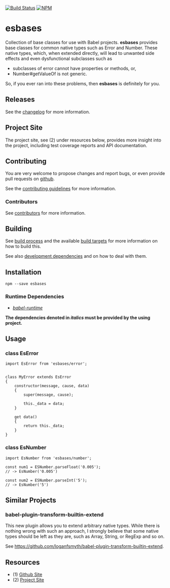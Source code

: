 [![Build Status](https://travis-ci.org/coldrye-es/esbases.svg?branch=master)](https://travis-ci.org/coldrye-es/esbases)
[![NPM](https://nodei.co/npm/esbases.png?mini=true)](https://nodei.co/npm/esbases/)

# esbases

Collection of base classes for use with Babel projects. **esbases** provides base
classes for common native types such as Error and Number. These native types,
which, when extended directly, will lead to unwanted side effects and even
dysfunctional subclasses such as

- subclasses of error cannot have properties or methods, or,
- Number#getValueOf is not generic.

So, if you ever ran into these problems, then **esbases** is definitely for you.


## Releases

See the [changelog](https://github.com/coldrye-es/esbases/blob/master/CHANGELOG.md) for more information.


## Project Site

The project site, see (2) under resources below, provides more insight into the project,
including test coverage reports and API documentation.


## Contributing

You are very welcome to propose changes and report bugs, or even provide pull
requests on [github](https://github.com/coldrye-es/esbases).

See the [contributing guidelines](https://github.com/coldrye-es/esbases/blob/master/CONTRIBUTING.md) for more information.


### Contributors

See [contributors](https://github.com/coldrye-es/esbases/graphs/contributors) for more information.


## Building

See [build process](https://github.com/coldrye-es/esmake#build-process) and the available [build targets](https://github.com/coldrye-es/esmake#makefilesoftwarein)
for more information on how to build this.

See also [development dependencies](https://github.com/coldrye-es/esmake#development-dependencies) and on how to deal with them.


## Installation

``npm --save esbases``


### Runtime Dependencies

 - _[babel-runtime](https://github.com/babel/babel)_

**The dependencies denoted in _italics_ must be provided by the using project.**


## Usage


### class EsError

```
import EsError from 'esbases/error';


class MyError extends EsError
{
    constructor(message, cause, data)
    {
        super(message, cause);

        this._data = data;
    }

    get data()
    {
        return this._data;
    }
}
```


### class EsNumber

```
import EsNumber from 'esbases/number';

const num1 = ESNumber.parseFloat('0.005');
// -> EsNumber('0.005')

const num2 = ESNumber.parseInt('5');
// -> EsNumber('5')
```


## Similar Projects

### babel-plugin-transform-builtin-extend

This new plugin allows you to extend arbitrary native types. While there is nothing
wrong with such an approach, I strongly believe that some native types should be
left as they are, such as Array, String, or RegExp and so on.

See https://github.com/loganfsmyth/babel-plugin-transform-builtin-extend.


## Resources

 - (1) [Github Site](https://github.com/coldrye-es/esbases)
 - (2) [Project Site](http://esbases.es.coldrye.eu)

